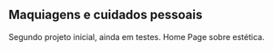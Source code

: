 ## Maquiagens e cuidados pessoais


Segundo projeto inicial, ainda em testes. Home Page sobre estética.
